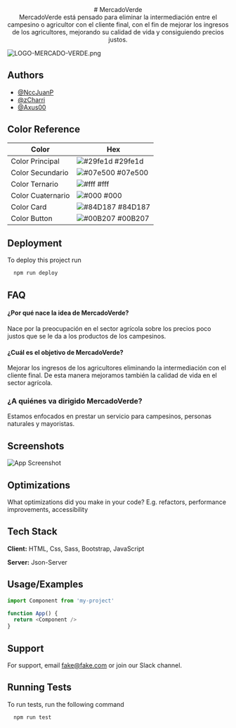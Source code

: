 
<div align="center"># MercadoVerde</div>

<div align="center">MercadoVerde está pensado para eliminar la intermediación entre el campesino o agricultor con el cliente final, con el fin de mejorar los ingresos de los agricultores, mejorando su calidad de vida y consiguiendo precios justos.</div>


![LOGO-MERCADO-VERDE.png](https://i.postimg.cc/GtjkBf2r/LOGO-MERCADO-VERDE.png)


## Authors

- [@NccJuanP](https://github.com/NccJuanP)
- [@zCharri](https://github.com/zCharri)
- [@Axus00](https://github.com/Axus00)

## Color Reference

| Color             | Hex                                                                |
| ----------------- | ------------------------------------------------------------------ |
| Color Principal | ![#29fe1d](https://via.placeholder.com/10/0a192f?text=+) #29fe1d |
| Color Secundario | ![#07e500](https://via.placeholder.com/10/f8f8f8?text=+) #07e500 |
| Color Ternario | ![#fff](https://via.placeholder.com/10/00b48a?text=+) #fff |
| Color Cuaternario | ![#000](https://via.placeholder.com/10/00b48a?text=+) #000 |
| Color Card | ![#84D187](https://via.placeholder.com/10/00b48a?text=+) #84D187 |
| Color Button | ![#00B207](https://via.placeholder.com/10/00b48a?text=+) #00B207 |


## Deployment

To deploy this project run

```bash
  npm run deploy
```


## FAQ

#### ¿Por qué nace la idea de MercadoVerde?

Nace por la preocupación en el sector agrícola sobre los precios poco justos que se le da a los productos de los campesinos.

#### ¿Cuál es el objetivo de MercadoVerde?

Mejorar los ingresos de los agricultores eliminando la intermediación con el cliente final. De esta manera mejoramos también la calidad de vida en el sector agrícola.

### ¿A quiénes va dirigido MercadoVerde?

Estamos enfocados en prestar un servicio para campesinos, personas naturales y mayoristas.


## Screenshots

![App Screenshot](https://via.placeholder.com/468x300?text=App+Screenshot+Here)


## Optimizations

What optimizations did you make in your code? E.g. refactors, performance improvements, accessibility


## Tech Stack

**Client:** HTML, Css, Sass, Bootstrap, JavaScript

**Server:** Json-Server


## Usage/Examples

```javascript
import Component from 'my-project'

function App() {
  return <Component />
}
```


## Support

For support, email fake@fake.com or join our Slack channel.


## Running Tests

To run tests, run the following command

```bash
  npm run test
```


